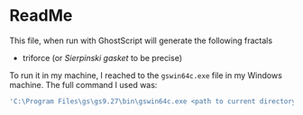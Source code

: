 # ReadMe

This file, when run with GhostScript will generate the following fractals
* triforce (or *Sierpinski gasket* to be precise)

To run it in my machine, I reached to the `gswin64c.exe` file in my Windows machine. The full command I used was:
```bash
'C:\Program Files\gs\gs9.27\bin\gswin64c.exe <path to current directory>\fractals.ps
```